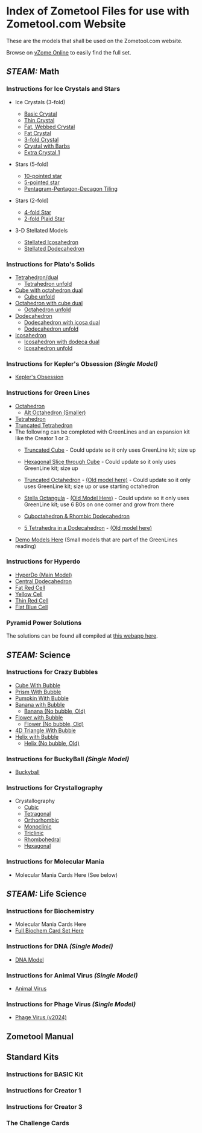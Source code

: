 


# Index of Zometool Files for use with Zometool.com Website
These are the models that shall be used on the Zometool.com website. 

Browse on [vZome Online](https://www.vzome.com/app/browser/?user=zometool) to easily find the full set. 

## *STEAM:* Math

### Instructions for Ice Crystals and Stars
<!-- >
  <details>
    <summary>
      <h4> Ice Crystals (Expand list) </h4>
    </summary>
  </details> 

  <details>
    <summary>
      <h4> Stellated Models (Expand list) </h4>
    </summary>
  </details> 
  < -->

  - Ice Crystals (3-fold)
    - [Basic Crystal](./2025/07/22/12-50-12-KRI-2d-3fold-1/)
    - [Thin Crystal](./2025/07/22/12-51-20-KRI-2d-3fold-2/)
    - [Fat, Webbed Crystal](./2025/07/22/12-52-05-KRI-2d-3fold-3/)
    - [Fat Crystal](./2025/07/22/12-54-02-KRI-2d-3fold-4/)
    - [3-fold Crystal](./2025/07/22/12-55-03-KRI-2d-3fold-5/)
    - [Crystal with Barbs](./2025/07/22/12-56-08-KRI-2d-3fold-6/)
    - [Extra Crystal 1](./2025/07/22/13-05-12-A13-Ice-Crystal-1-B0s/)

  - Stars (5-fold)
    - [10-pointed star](./2025/07/22/12-57-02-KRI-2d-5fold-1/)
    - [5-pointed star](./2025/07/22/12-58-09-KRI-2d-5fold-2/)
    - [Pentagram-Pentagon-Decagon Tiling](./2025/07/22/12-59-01-KRI-2d-5fold-3/)

  - Stars (2-fold)
    - [4-fold Star](./2025/07/22/13-01-02-KRI-2d-2fold-1/)
    - [2-fold Plaid Star](./2025/07/22/13-02-09-KRI-2d-2fold-2/)
  - 3-D Stellated Models
    - [Stellated Icosahedron](./2025/07/22/13-03-01-KRI+_Stellated-Icosa/)
    - [Stellated Dodecahedron](./2025/07/22/13-03-32-KRI+_Stellated-Dodeca/)

### Instructions for Plato's Solids
  <!-- - Preliminary set can be found at [v2024-04](./2024/04/28/) -->
  - [Tetrahedron/dual](./2025/07/18/11-25-39-SOL-4-Tetra/)
    - [Tetrahedron unfold](./2025/07/18/11-27-16-SOL-4-Tetra-Unfold/)
  - [Cube with octahedron dual](./2025/07/18/11-29-10-SOL-6-Cube/)
    - [Cube unfold](./2025/07/18/12-09-40-SOL-6-Cube-unfold/)
  - [Octahedron with cube dual](./2025/07/18/12-13-53-SOL-8-Octahedron/)
    - [Octahedron unfold](./2025/07/18/12-15-51-SOL-8-Octa-unfold/)
  - [Dodecahedron](./2025/07/18/12-18-25-SOL-12-Dodecahedron/)
    - [Dodecahedron with icosa dual](./2025/07/18/12-24-14-SOL-12-Dodeca-Dual2/)
    - [Dodecahedron unfold](./2025/07/18/12-29-38-SOL-12-Dodeca-unfold2/)
  - [Icosahedron](./2025/07/18/12-33-37-SOL-20-Icosa2/)
    - [Icosahedron with dodeca dual](./2025/07/18/12-34-40-SOL-20-Icosa-Dual/)
    - [Icosahedron unfold](./2025/07/18/12-36-01-SOL-20-Icosa-unfold/)

### Instructions for Kepler's Obsession *(Single Model)*
  - [Kepler's Obsession](./2025/03/20/06-44-08-528Z-PRJ-KPK-Keplers-Obsession/)

### Instructions for Green Lines
  - [Octahedron](./2025/04/16/11-55-21-GRN-octahedron-good-1/)
    - [Alt Octahedron (Smaller)](./2025/04/16/12-05-12-GRN-octahedron-better2-OnlyGRN/) 
  - [Tetrahedron](./2025/04/15/21-58-01-GRN-Tetrahedron/)
  - [Truncated Tetrahedron](./2025/04/15/22-59-01-GRN-Trunc-Tetra-OL/)
  - The following can be completed with GreenLines and an expansion kit like the Creator 1 or 3: 
    - [Truncated Cube](./2025/04/15/22-46-50-GRN+ZT1-TruncCube/) - Could update so it only uses GreenLine kit; size up
    
    - [Hexagonal Slice through Cube](./2025/04/15/23-10-55-GRN-HexSliceThruCube/) - Could update so it only uses GreenLine kit; size up
    - [Truncated Octahedron](./2025/04/15/23-18-09-GRN-TruncOcta/) - [(Old model here)](./2024/04/26/16-22-53-TruncatedOctahedron/) - Could update so it only uses GreenLine kit; size up or use starting octahedron
    - [Stella Octangula](./2025/04/15/23-25-47-GRN-StellaOctangula/) - [(Old Model Here)](./2024/04/26/16-21-28-StellaOctangula/) - Could update so it only uses GreenLine kit; use 6 B0s on one corner and grow from there
    - [Cuboctahedron & Rhombic Dodecahedron](./2025/04/15/23-22-38-GRN-Cubocta+Rhombic-Dodeca/)
    - [5 Tetrahedra in a Dodecahedron](./2025/04/15/23-31-13-GRN-5Tetras/) - [(Old model here)](./2024/04/26/16-16-20-5Tetras/)<!-- File only showing finished -->
  - [Demo Models Here](./2025/04/15/) (Small models that are part of the GreenLines reading)

### Instructions for Hyperdo 
  - [HyperDo (Main Model)](./2025/03/07/19-49-23-582Z-PRJ-HYP-Model-1-HyperDo-Detailed---LC/)
  - [Central Dodecahedron](./2025/03/05/07-45-57-752Z-PRJ-HYP-Dodeca-by-Y1s/)
   - [Fat Red Cell](./2025/03/06/23-46-37-540Z-PRJ-HYP-model3-Fat-Red-Cell/)
  - [Yellow Cell](./2025/03/07/19-57-32-060Z-PRJ-HYP-Model-4-YellowCell/)
  - [Thin Red Cell](./2025/03/07/20-04-38-696Z-PRJ-HYP-Model-5-Thin-Red-Cell/)
  - [Flat Blue Cell](./2025/03/07/20-06-20-978Z-PRJ-HYP-Model-6-Blue-Flat-Cell/)

### Pyramid Power Solutions
The solutions can be found all compiled at [this webapp here](https://vzome.github.io/zome-tetras/).

## *STEAM:* Science

### Instructions for Crazy Bubbles
 - [Cube With Bubble](./2025/03/25/19-37-46-989Z-PRJ-BUB-1-Hypercube-Wand-with-bubble/)
 - [Prism With Bubble](./2025/03/25/04-34-13-672Z-PRJ-BUB-2-Prism-Tri+bubble/) 
 - [Pumpkin With Bubble](./2025/03/25/04-37-06-005Z-PRJ-BUB-3-Pumpkin+bubble/) 
 - [Banana with Bubble](./2025/07/21/12-45-09-PRJ-BUB-4-Banana+bubble/)
   - [Banana (No bubble, Old)](./2025/03/25/05-14-04-117Z-PRJ-BUB-4-Banana/) [](./2024/04/30/)
 - [Flower with Bubble](./2025/07/21/13-07-23-PRJ-BUB-5-Flower+bubble-2/)
    - [Flower (No bubble, Old)](./2025/03/25/05-15-03-815Z-PRJ-BUB-5-Flower/)
 - [4D Triangle With Bubble](./2025/03/25/05-31-57-917Z-PRJ-BUB-6-Triangle-4D+bubble/)
 - [Helix with Bubble](./2025/07/21/13-27-59-PRJ-BUB-7-Spiral-Helix+bubble/)
   - [Helix (No bubble, Old)](./2025/03/25/05-35-04-013Z-PRJ-BUB-7-Spiral-Helix/)
 <!-- Other demo models -->

### Instructions for BuckyBall *(Single Model)*
  - [Buckyball](./2025/03/12/00-06-46-755Z-PRJ-BUK-Buckyball/)


### Instructions for Crystallography 
  <!--
  <details>
    <summary>
      <h4> Crystallography (Expand list) </h4>
    </summary>
    <ul>
    <li> <a href="./2025/"> Primitive Cubic </a> </li>
    </ul>
  </details> 
  -->

  - Crystallography
    - [Cubic](./2025/07/21/15-01-04-CRY-Cubic-F-All/)
    - [Tetragonal](./2025/07/21/14-53-32-CRY-Tetragonal-P-All/)
    - [Orthorhombic](./2025/07/21/14-56-53-CRY-Orthorhombic-F-All/)
    - [Monoclinic](./2025/07/21/15-02-07-CRY-Monoclinic-C-All/)
    - [Triclinic](./2025/07/21/14-54-01-CRY-Triclinic-P-Only/)
    - [Rhombohedral](./2025/07/21/14-55-30-CRY-Rhombohedral-P-Only/)
    - [Hexagonal](./2025/07/21/14-58-38-CRY-Hexagonal-P-Only/)

### Instructions for Molecular Mania
  - Molecular Mania Cards Here (See below)

## *STEAM:* Life Science

### Instructions for Biochemistry
  - Molecular Mania Cards Here
  - [Full Biochem Card Set Here](https://lucosmic.github.io/zome-molecules-j/)

### Instructions for DNA *(Single Model)*
  - [DNA Model](./2025/03/05/09-13-20-424Z-PRJ-DNA-mod1/)

### Instructions for Animal Virus *(Single Model)*
  - [Animal Virus](./2025/03/25/22-24-17-308Z-PRJ-VIR-Animal-Virus/)
  <!-- - [Animal Virus (No shadow scenes)](./2025/03/07/22-41-00-749Z-PRJ-VIR-Animal-Virus-2/) -->

### Instructions for Phage Virus *(Single Model)*
  - [Phage Virus (v2024)](./2024/05/09/13-16-00-Phage/)














## Zometool Manual

## Standard Kits
### Instructions for BASIC Kit
### Instructions for Creator 1
### Instructions for Creator 3
### The Challenge Cards


 <!-- If we want to use expanding lists -->
<style>
  summary > * {
          display: inline
        }
</style>

<!-- 
<details open>
<summary>
 <h3> Instructions for Crystallography </h3>
</summary>
</details> 
-->
